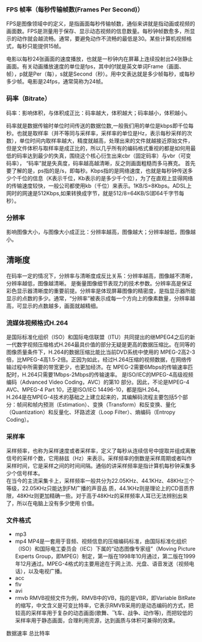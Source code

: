 ### FPS 帧率（每秒传输帧数(Frames Per Second)）
<p>FPS是图像领域中的定义，是指画面每秒传输帧数，通俗来讲就是指动画或视频的画面数。FPS是测量用于保存、显示动态视频的信息数量。每秒钟帧数愈多，所显示的动作就会越流畅。通常，要避免动作不流畅的最低是30。某些计算机视频格式，每秒只能提供15帧。 </p> 
<p>电影以每秒24张画面的速度播放，也就是一秒钟内在屏幕上连续投射出24张静止画面。有关动画播放速度的单位是fps，其中的f就是英文单词Frame（画面、帧），p就是Per（每），s就是Second（秒）。用中文表达就是多少帧每秒，或每秒多少帧。电影是24fps，通常简称为24帧。 </p> 

### 码率（Bitrate）
码率：影响体积，与体积成正比：码率越大，体积越大；码率越小，体积越小。

码率就是数据传输时单位时间传送的数据位数,一般我们用的单位是kbps即千位每秒。也就是取样率（并不等同与采样率，采样率的单位是Hz，表示每秒采样的次数），单位时间内取样率越大，精度就越高，处理出来的文件就越接近原始文件，但是文件体积与取样率是成正比的，所以几乎所有的编码格式重视的都是如何用最低的码率达到最少的失真，围绕这个核心衍生出来cbr（固定码率）与vbr（可变码率）， “码率”就是失真度，码率越高越清晰，反之则画面粗糙而多马赛克。
首先要了解的是，ps指的是/s，即每秒。Kbps指的是网络速度，也就是每秒钟传送多少个千位的信息（K表示千位，Kb表示的是多少千个位），为了在直观上显得网络的传输速度较快，一般公司都使用kb（千位）来表示。1KB/S=8Kbps。ADSL上网时的网速是512Kbps,如果转换成字节，就是512/8=64KB/S(即64千字节每秒）。




### 分辨率
影响图像大小，与图像大小成正比：分辨率越高，图像越大；分辨率越低，图像越小。

## 清晰度
在码率一定的情况下，分辨率与清晰度成反比关系：分辨率越高，图像越不清晰，分辨率越低，图像越清晰。
是衡量图像细节表现力的技术参数。分辨率高是保证彩色显示器清晰度的重要前提。分辨率是体现屏幕图像的精密度，是指显示器所能显示的点数的多少。通常，“分辨率”被表示成每一个方向上的像素数量，分辨率越高，可显示的点数越多，画面就越精细。


### 流媒体视频格式H.264
是国际标准化组织（ISO）和国际电信联盟（ITU）共同提出的继MPEG4之后的新一代数字视频压缩格式H.264最具价值的部分无疑是更高的数据压缩比。在同等的图像质量条件下，H.264的数据压缩比能比当前DVD系统中使用的 MPEG-2高2-3倍，比MPEG-4高1.5-2倍。正因为如此，经过H.264压缩的视频数据，在网络传输过程中所需要的带宽更少，也更加经济。在 MPEG-2需要6Mbps的传输速率匹配时，H.264只需要1Mbps-2Mbps的传输速率。 
是ISO/IEC的MPEG-4高级视频编码（Advanced Video Coding，AVC）的第10 部分。因此，不论是MPEG-4 AVC、MPEG-4 Part 10，还是ISO/IEC 14496-10，都是指H.264。   
H.264是在MPEG-4技术的基础之上建立起来的，其编解码流程主要包括5个部分：帧间和帧内预测（Estimation）、变换（Transform）和反变换、量化（Quantization）和反量化、环路滤波（Loop Filter）、熵编码（Entropy Coding）。

### 采样率
采样频率，也称为采样速度或者采样率，定义了每秒从连续信号中提取并组成离散信号的采样个数，它用赫兹（Hz）来表示。采样频率的倒数是采样周期或者叫作采样时间，它是采样之间的时间间隔。通俗的讲采样频率是指计算机每秒钟采集多少个信号样本。  
在当今的主流采集卡上，采样频率一般共分为22.05KHz、44.1KHz、48KHz三个等级，22.05KHz只能达到FM广播的声音品 质，44.1KHz则是理论上的CD音质界限，48KHz则更加精确一些。对于高于48KHz的采样频率人耳已无法辨别出来了，所以在电脑上没有多少使用 价值。


### 文件格式
* mp3
* mp4
    MP4是一套用于音频、视频信息的压缩编码标准，由国际标准化组织（ISO）和国际电工委员会（IEC）下属的“动态图像专家组”（Moving Picture Experts Group，即MPEG）制定，第一版在1998年10月通过，第二版在1999年12月通过。MPEG-4格式的主要用途在于网上流、光盘、语音发送（视频电话），以及电视广播。
* acc
* flv
* avi
* rmvb
    RMVB视频文件为例，RMVB中的VB，指的是VBR，即Variable BitRate的缩写，中文含义是可变比特率，它表示RMVB采用的是动态编码的方式，把较高的采样率用于复杂的动态画面(歌舞、飞车、战争、动作等)，而把较低的采样率用于静态画面，合理利用资源，达到画质与体积可兼得的效果。

数据速率
总比特率